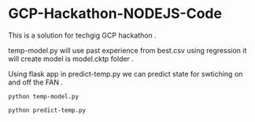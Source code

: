 # GCP-Hackathon-NODEJS-Code

This is a solution for techgig GCP hackathon .

temp-model.py will use past experience from best.csv using regression it will create model is model.cktp folder .

Using flask app in predict-temp.py we can predict state for swtiching on and off the FAN .

<code>python temp-model.py</code>

<code>python predict-temp.py</code>
